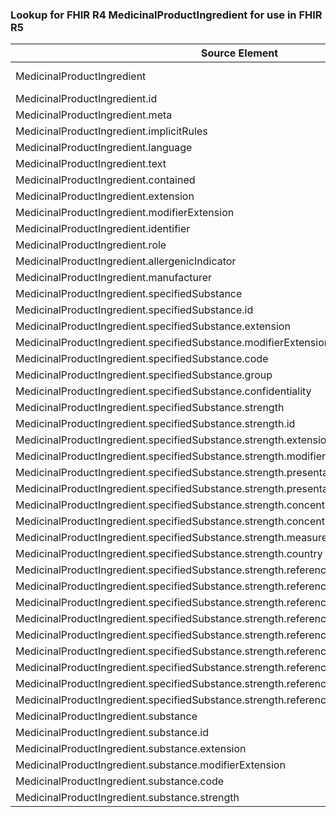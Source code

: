 ### Lookup for FHIR R4 MedicinalProductIngredient for use in FHIR R5

| Source Element | Usage | Target |
| -------------- | ----- | ------ |
| MedicinalProductIngredient | UseExtension | http://hl7.org/fhir/4.0/StructureDefinition/extension-MedicinalProductIngredient |
| MedicinalProductIngredient.id | UseExtensionFromAncestor | - |
| MedicinalProductIngredient.meta | UseExtensionFromAncestor | - |
| MedicinalProductIngredient.implicitRules | UseExtensionFromAncestor | - |
| MedicinalProductIngredient.language | UseExtensionFromAncestor | - |
| MedicinalProductIngredient.text | UseExtensionFromAncestor | - |
| MedicinalProductIngredient.contained | UseExtensionFromAncestor | - |
| MedicinalProductIngredient.extension | UseExtensionFromAncestor | - |
| MedicinalProductIngredient.modifierExtension | UseExtensionFromAncestor | - |
| MedicinalProductIngredient.identifier | UseExtensionFromAncestor | - |
| MedicinalProductIngredient.role | UseExtensionFromAncestor | - |
| MedicinalProductIngredient.allergenicIndicator | UseExtensionFromAncestor | - |
| MedicinalProductIngredient.manufacturer | UseExtensionFromAncestor | - |
| MedicinalProductIngredient.specifiedSubstance | UseExtensionFromAncestor | - |
| MedicinalProductIngredient.specifiedSubstance.id | UseExtensionFromAncestor | - |
| MedicinalProductIngredient.specifiedSubstance.extension | UseExtensionFromAncestor | - |
| MedicinalProductIngredient.specifiedSubstance.modifierExtension | UseExtensionFromAncestor | - |
| MedicinalProductIngredient.specifiedSubstance.code | UseExtensionFromAncestor | - |
| MedicinalProductIngredient.specifiedSubstance.group | UseExtensionFromAncestor | - |
| MedicinalProductIngredient.specifiedSubstance.confidentiality | UseExtensionFromAncestor | - |
| MedicinalProductIngredient.specifiedSubstance.strength | UseExtensionFromAncestor | - |
| MedicinalProductIngredient.specifiedSubstance.strength.id | UseExtensionFromAncestor | - |
| MedicinalProductIngredient.specifiedSubstance.strength.extension | UseExtensionFromAncestor | - |
| MedicinalProductIngredient.specifiedSubstance.strength.modifierExtension | UseExtensionFromAncestor | - |
| MedicinalProductIngredient.specifiedSubstance.strength.presentation | UseExtensionFromAncestor | - |
| MedicinalProductIngredient.specifiedSubstance.strength.presentationLowLimit | UseExtensionFromAncestor | - |
| MedicinalProductIngredient.specifiedSubstance.strength.concentration | UseExtensionFromAncestor | - |
| MedicinalProductIngredient.specifiedSubstance.strength.concentrationLowLimit | UseExtensionFromAncestor | - |
| MedicinalProductIngredient.specifiedSubstance.strength.measurementPoint | UseExtensionFromAncestor | - |
| MedicinalProductIngredient.specifiedSubstance.strength.country | UseExtensionFromAncestor | - |
| MedicinalProductIngredient.specifiedSubstance.strength.referenceStrength | UseExtensionFromAncestor | - |
| MedicinalProductIngredient.specifiedSubstance.strength.referenceStrength.id | UseExtensionFromAncestor | - |
| MedicinalProductIngredient.specifiedSubstance.strength.referenceStrength.extension | UseExtensionFromAncestor | - |
| MedicinalProductIngredient.specifiedSubstance.strength.referenceStrength.modifierExtension | UseExtensionFromAncestor | - |
| MedicinalProductIngredient.specifiedSubstance.strength.referenceStrength.substance | UseExtensionFromAncestor | - |
| MedicinalProductIngredient.specifiedSubstance.strength.referenceStrength.strength | UseExtensionFromAncestor | - |
| MedicinalProductIngredient.specifiedSubstance.strength.referenceStrength.strengthLowLimit | UseExtensionFromAncestor | - |
| MedicinalProductIngredient.specifiedSubstance.strength.referenceStrength.measurementPoint | UseExtensionFromAncestor | - |
| MedicinalProductIngredient.specifiedSubstance.strength.referenceStrength.country | UseExtensionFromAncestor | - |
| MedicinalProductIngredient.substance | UseExtensionFromAncestor | - |
| MedicinalProductIngredient.substance.id | UseExtensionFromAncestor | - |
| MedicinalProductIngredient.substance.extension | UseExtensionFromAncestor | - |
| MedicinalProductIngredient.substance.modifierExtension | UseExtensionFromAncestor | - |
| MedicinalProductIngredient.substance.code | UseExtensionFromAncestor | - |
| MedicinalProductIngredient.substance.strength | UseExtensionFromAncestor | - |
